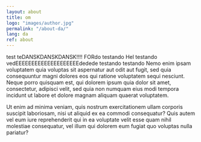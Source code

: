 ```yaml
---
layout: about
title: om
logo: "images/author.jpg"
permalink: "/about-da/"
lang: da
ref: about
--- 
```

test 
teDANSKDANSKDANSK!!!! FORdo 
testando Hel
testando vedEEEEEEEEEEEEEEEEEEEEdedede
testando 
testando 
Nemo enim ipsam voluptatem quia voluptas sit aspernatur aut odit aut fugit, sed quia consequuntur magni dolores eos qui ratione voluptatem sequi nesciunt. Neque porro quisquam est, qui dolorem ipsum quia dolor sit amet, consectetur, adipisci velit, sed quia non numquam eius modi tempora incidunt ut labore et dolore magnam aliquam quaerat voluptatem.

Ut enim ad minima veniam, quis nostrum exercitationem ullam corporis suscipit laboriosam, nisi ut aliquid ex ea commodi consequatur? Quis autem vel eum iure reprehenderit qui in ea voluptate velit esse quam nihil molestiae consequatur, vel illum qui dolorem eum fugiat quo voluptas nulla pariatur?
